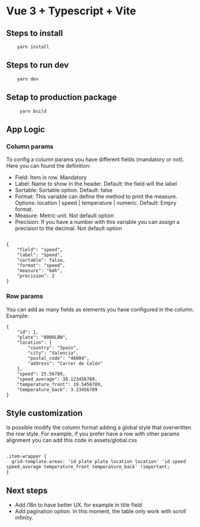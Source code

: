 # Vue 3 + Typescript + Vite

## Steps to install

```
    yarn install
```

## Steps to run dev

```
    yarn dev
```

## Setap to production package

```
     yarn build
```

## App Logic

### Column params

To config a column params you have different fields (mandatory or not). Here you can found the definition:

- Field: Item in row. Mandatory
- Label: Name to show in the header. Default: the field will the label
- Sortable: Sortable option. Default: false
- Format: This variable can define the method to print the measure. Options: location | speed | temperature | numeric. Default: Empry format.
- Measure: Metric unit. Not default option
- Precision: If you have a number with this variable you can assign a precision to the decimal. Not default option

```

{
    "field": "speed",
    "label": "Speed",
    "sortable": false,
    "format": "speed",
    "measure": "kmh",
    "precision": 2
}

```

### Row params

You can add as many fields as elements you have configured in the column. Example:

```
{
    "id": 1,
    "plate": "0000LBN",
    "location": {
        "country": "Spain",
        "city": "Valencia",
        "postal_code": "46004",
        "address": "Carrer de Colón"
    },
    "speed": 25.56789,
    "speed_average": 30.123456789,
    "temperature_front": 19.5456789,
    "temperature_back": 3.23456789
}

```

## Style customization

Is possible modify the column format adding a global style that overwritten the row style. For example, if you prefer have a row with other params alignment you can add this code in assets/global.css

```

.item-wrapper {
  grid-template-areas: 'id plate plate location location' 'id speed speed_average temperature_front temperature_back' !important;
}

```

## Next steps

- Add i18n to have better UX, for example in title field
- Add pagination option. In this moment, the table only work with scroll infinity.
